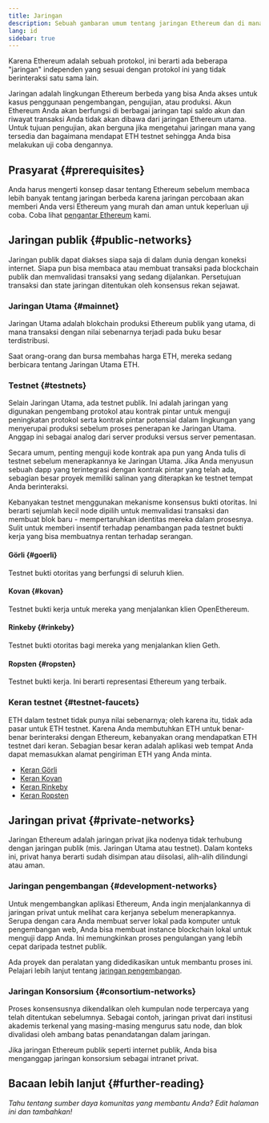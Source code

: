 ```yaml
---
title: Jaringan
description: Sebuah gambaran umum tentang jaringan Ethereum dan di mana mendapatkan ether (ETH) testnet untuk menguji aplikasi Anda.
lang: id
sidebar: true
---
```


Karena Ethereum adalah sebuah protokol, ini berarti ada beberapa "jaringan" independen yang sesuai dengan protokol ini yang tidak berinteraksi satu sama lain.

Jaringan adalah lingkungan Ethereum berbeda yang bisa Anda akses untuk kasus penggunaan pengembangan, pengujian, atau produksi. Akun Ethereum Anda akan berfungsi di berbagai jaringan tapi saldo akun dan riwayat transaksi Anda tidak akan dibawa dari jaringan Ethereum utama. Untuk tujuan pengujian, akan berguna jika mengetahui jaringan mana yang tersedia dan bagaimana mendapat ETH testnet sehingga Anda bisa melakukan uji coba dengannya.

## Prasyarat {#prerequisites}

Anda harus mengerti konsep dasar tentang Ethereum sebelum membaca lebih banyak tentang jaringan berbeda karena jaringan percobaan akan memberi Anda versi Ethereum yang murah dan aman untuk keperluan uji coba. Coba lihat [pengantar Ethereum](/developers/docs/intro-to-ethereum/) kami.

## Jaringan publik {#public-networks}

Jaringan publik dapat diakses siapa saja di dalam dunia dengan koneksi internet. Siapa pun bisa membaca atau membuat transaksi pada blockchain publik dan memvalidasi transaksi yang sedang dijalankan. Persetujuan transaksi dan state jaringan ditentukan oleh konsensus rekan sejawat.

### Jaringan Utama {#mainnet}

Jaringan Utama adalah blokchain produksi Ethereum publik yang utama, di mana transaksi dengan nilai sebenarnya terjadi pada buku besar terdistribusi.

Saat orang-orang dan bursa membahas harga ETH, mereka sedang berbicara tentang Jaringan Utama ETH.

### Testnet {#testnets}

Selain Jaringan Utama, ada testnet publik. Ini adalah jaringan yang digunakan pengembang protokol atau kontrak pintar untuk menguji peningkatan protokol serta kontrak pintar potensial dalam lingkungan yang menyerupai produksi sebelum proses penerapan ke Jaringan Utama. Anggap ini sebagai analog dari server produksi versus server pementasan.

Secara umum, penting menguji kode kontrak apa pun yang Anda tulis di testnet sebelum menerapkannya ke Jaringan Utama. Jika Anda menyusun sebuah dapp yang terintegrasi dengan kontrak pintar yang telah ada, sebagian besar proyek memiliki salinan yang diterapkan ke testnet tempat Anda berinteraksi.

Kebanyakan testnet menggunakan mekanisme konsensus bukti otoritas. Ini berarti sejumlah kecil node dipilih untuk memvalidasi transaksi dan membuat blok baru - mempertaruhkan identitas mereka dalam prosesnya. Sulit untuk memberi insentif terhadap penambangan pada testnet bukti kerja yang bisa membuatnya rentan terhadap serangan.

#### Görli {#goerli}

Testnet bukti otoritas yang berfungsi di seluruh klien.

#### Kovan {#kovan}

Testnet bukti kerja untuk mereka yang menjalankan klien OpenEthereum.

#### Rinkeby {#rinkeby}

Testnet bukti otoritas bagi mereka yang menjalankan klien Geth.

#### Ropsten {#ropsten}

Testnet bukti kerja. Ini berarti representasi Ethereum yang terbaik.

### Keran testnet {#testnet-faucets}

ETH dalam testnet tidak punya nilai sebenarnya; oleh karena itu, tidak ada pasar untuk ETH testnet. Karena Anda membutuhkan ETH untuk benar-benar berinteraksi dengan Ethereum, kebanyakan orang mendapatkan ETH testnet dari keran. Sebagian besar keran adalah aplikasi web tempat Anda dapat memasukkan alamat pengiriman ETH yang Anda minta.

- [Keran Görli](https://faucet.goerli.mudit.blog/)
- [Keran Kovan](https://faucet.kovan.network/)
- [Keran Rinkeby](https://faucet.rinkeby.io/)
- [Keran Ropsten](https://faucet.ropsten.be/)

## Jaringan privat {#private-networks}

Jaringan Ethereum adalah jaringan privat jika nodenya tidak terhubung dengan jaringan publik (mis. Jaringan Utama atau testnet). Dalam konteks ini, privat hanya berarti sudah disimpan atau diisolasi, alih-alih dilindungi atau aman.

### Jaringan pengembangan {#development-networks}

Untuk mengembangkan aplikasi Ethereum, Anda ingin menjalankannya di jaringan privat untuk melihat cara kerjanya sebelum menerapkannya. Serupa dengan cara Anda membuat server lokal pada komputer untuk pengembangan web, Anda bisa membuat instance blockchain lokal untuk menguji dapp Anda. Ini memungkinkan proses pengulangan yang lebih cepat daripada testnet publik.

Ada proyek dan peralatan yang didedikasikan untuk membantu proses ini. Pelajari lebih lanjut tentang [jaringan pengembangan](/developers/docs/development-networks/).

### Jaringan Konsorsium {#consortium-networks}

Proses konsensusnya dikendalikan oleh kumpulan node terpercaya yang telah ditentukan sebelumnya. Sebagai contoh, jaringan privat dari institusi akademis terkenal yang masing-masing mengurus satu node, dan blok divalidasi oleh ambang batas penandatangan dalam jaringan.

Jika jaringan Ethereum publik seperti internet publik, Anda bisa menganggap jaringan konsorsium sebagai intranet privat.

## Bacaan lebih lanjut {#further-reading}

_Tahu tentang sumber daya komunitas yang membantu Anda? Edit halaman ini dan tambahkan!_
